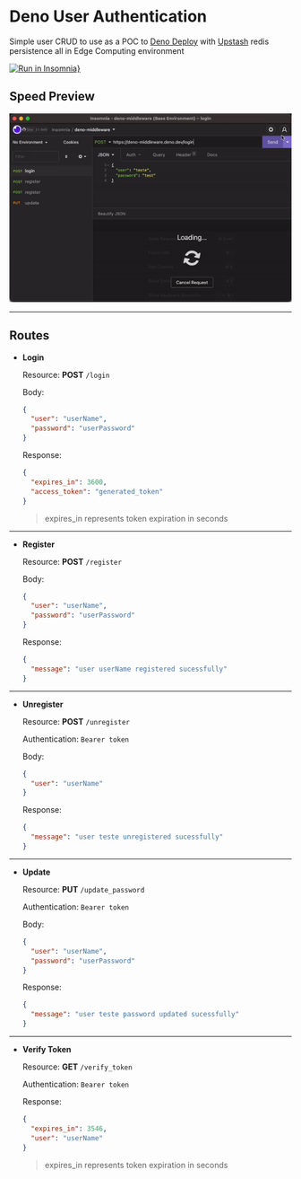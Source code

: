 # Deno User Authentication
Simple user CRUD to use as a POC to [Deno Deploy](https://deno.com/deploy) with [Upstash](https://upstash.com/) redis persistence all in Edge Computing environment

[![Run in Insomnia}](https://insomnia.rest/images/run.svg)](https://insomnia.rest/run/?label=deno-middleware&uri=https%3A%2F%2Fraw.githubusercontent.com%2Flucasliet%2Fdeno-middleware%2Fmaster%2F.github%2FInsomnia_2022-08-06.yaml)

## Speed Preview

![Speed Preview](https://raw.githubusercontent.com/lucasliet/deno-middleware/master/.github/speed_preview.gif)

---
## Routes

- **Login**

  Resource: **POST** `/login`

  Body:
  ```JSON
  {
    "user": "userName",
    "password": "userPassword"
  }
  ```

  Response:
  ```JSON
  {
    "expires_in": 3600,
    "access_token": "generated_token"
  }
  ```
  > expires_in represents token expiration in seconds
---
- **Register**

  Resource: **POST** `/register`

  Body:
  ```JSON
  {
    "user": "userName",
    "password": "userPassword"
  }
  ```

  Response:
  ```JSON
  {
    "message": "user userName registered sucessfully"
  }
  ```
---
- **Unregister**

  Resource: **POST** `/unregister`

  Authentication: `Bearer token`

  Body:
  ```JSON
  {
    "user": "userName"
  }
  ```

  Response:
  ```JSON
  {
    "message": "user teste unregistered sucessfully"
  }
  ```
---
- **Update**

  Resource: **PUT** `/update_password`

  Authentication: `Bearer token` 

  Body:
  ```JSON
  {
    "user": "userName",
    "password": "userPassword"
  }
  ```

  Response:
  ```JSON
  {
    "message": "user teste password updated sucessfully"
  }
  ```
---
- **Verify Token**

  Resource: **GET** `/verify_token`

  Authentication: `Bearer token` 

  Response:
  ```JSON
  {
    "expires_in": 3546,
    "user": "userName"
  }
  ```
  > expires_in represents token expiration in seconds